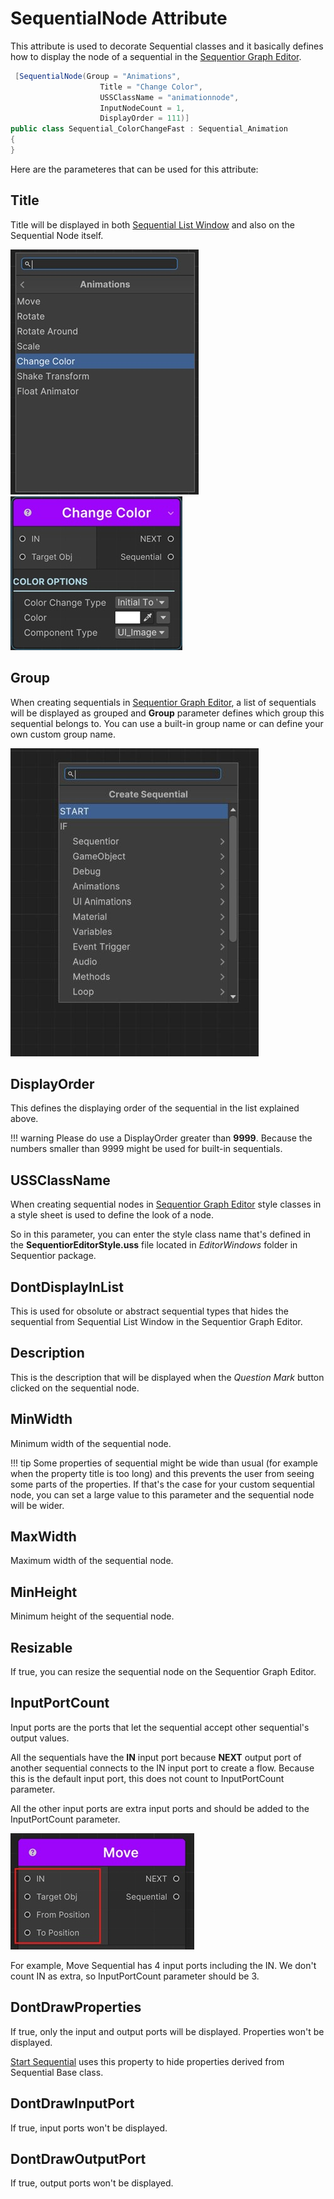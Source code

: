 # SequentialNode Attribute

This attribute is used to decorate Sequential classes and it basically defines how to display the node of a sequential in the [Sequentior Graph Editor](../../sequentiormanager/sequentiorgrapheditor.md).

``` csharp title="Sample SequentialNode Attribute"
 [SequentialNode(Group = "Animations",
                    Title = "Change Color",
                    USSClassName = "animationnode",
                    InputNodeCount = 1,
                    DisplayOrder = 111)]
public class Sequential_ColorChangeFast : Sequential_Animation
{
}
```

Here are the parameteres that can be used for this attribute:

## Title

Title will be displayed in both [Sequential List Window](../../sequentiormanager/sequentiorgrapheditor.md#add-new-sequential-node) and also on the Sequential Node itself.

![Sequential List Window](/img/sequentialnodeattr_title.jpg)
![Animation Sequential](/img/sequential_changecolor.jpg)

## Group

When creating sequentials in [Sequentior Graph Editor](../../sequentiormanager/sequentiorgrapheditor.md), a list of sequentials will be displayed as grouped and __Group__ parameter defines which group this sequential belongs to. You can use a built-in group name or can define your own custom group name.

![Sequential List Window](/img/sequentiorgrapheditor_createnodewindow.jpg)

## DisplayOrder

This defines the displaying order of the sequential in the list explained above.

!!! warning
    Please do use a DisplayOrder greater than __9999__. Because the numbers smaller than 9999 might be used for built-in sequentials.

## USSClassName

When creating sequential nodes in [Sequentior Graph Editor](../../sequentiormanager/sequentiorgrapheditor.md) style classes in a style sheet is used to define the look of a node. 

So in this parameter, you can enter the style class name that's defined in the __SequentiorEditorStyle.uss__ file located in _EditorWindows_ folder in Sequentior package.

## DontDisplayInList

This is used for obsolute or abstract sequential types that hides the sequential from Sequential List Window in the Sequentior Graph Editor.

## Description

This is the description that will be displayed when the _Question Mark_ button clicked on the sequential node.

## MinWidth

Minimum width of the sequential node.

!!! tip
    Some properties of sequential might be wide than usual (for example when the property title is too long) and this prevents the user from seeing some parts of the properties. If that's the case for your custom sequential node, you can set a large value to this parameter and the sequential node will be wider.

## MaxWidth

Maximum width of the sequential node.

## MinHeight

Minimum height of the sequential node.

## Resizable

If true, you can resize the sequential node on the Sequentior Graph Editor.

## InputPortCount


Input ports are the ports that let the sequential accept other sequential's output values.

All the sequentials have the __IN__ input port because __NEXT__ output port of another sequential connects to the IN input port to create a flow. Because this is the default input port, this does not count to InputPortCount parameter.

All the other input ports are extra input ports and should be added to the InputPortCount parameter.

![Input Ports](/img/inputports.jpg)

For example, Move Sequential has 4 input ports including the IN. We don't count IN as extra, so InputPortCount parameter should be 3.


## DontDrawProperties

If true, only the input and output ports will be displayed. Properties won't be displayed.

[Start Sequential](../../sequentials/sequential_start.md) uses this property to hide properties derived from Sequential Base class.

## DontDrawInputPort

If true, input ports won't be displayed.

## DontDrawOutputPort

If true, output ports won't be displayed.


